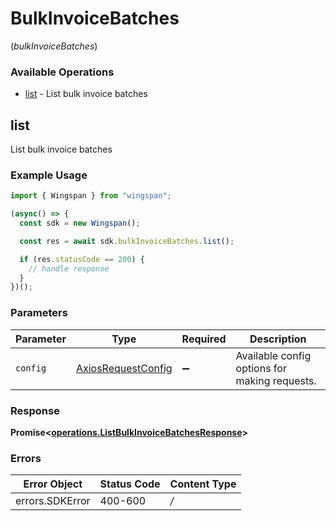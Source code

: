# BulkInvoiceBatches
(*bulkInvoiceBatches*)

### Available Operations

* [list](#list) - List bulk invoice batches

## list

List bulk invoice batches

### Example Usage

```typescript
import { Wingspan } from "wingspan";

(async() => {
  const sdk = new Wingspan();

  const res = await sdk.bulkInvoiceBatches.list();

  if (res.statusCode == 200) {
    // handle response
  }
})();
```

### Parameters

| Parameter                                                    | Type                                                         | Required                                                     | Description                                                  |
| ------------------------------------------------------------ | ------------------------------------------------------------ | ------------------------------------------------------------ | ------------------------------------------------------------ |
| `config`                                                     | [AxiosRequestConfig](https://axios-http.com/docs/req_config) | :heavy_minus_sign:                                           | Available config options for making requests.                |


### Response

**Promise<[operations.ListBulkInvoiceBatchesResponse](../../sdk/models/operations/listbulkinvoicebatchesresponse.md)>**
### Errors

| Error Object    | Status Code     | Content Type    |
| --------------- | --------------- | --------------- |
| errors.SDKError | 400-600         | */*             |

